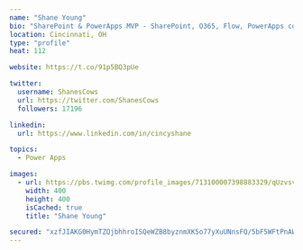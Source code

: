 ```yaml
---
name: "Shane Young"
bio: "SharePoint & PowerApps MVP - SharePoint, O365, Flow, PowerApps consulting? @PowerApps911 | Pure Snark? You found it."
location: Cincinnati, OH
type: "profile"
heat: 112

website: https://t.co/91p5BQ3pUe

twitter:
  username: ShanesCows
  url: https://twitter.com/ShanesCows
  followers: 17196

linkedin:
  url: https://www.linkedin.com/in/cincyshane

topics:
  - Power Apps

images:
  - url: https://pbs.twimg.com/profile_images/713100007398883329/qUzvsvQ3_400x400.jpg
    width: 400
    height: 400
    isCached: true
    title: "Shane Young"

secured: "xzfJIAKG0HymTZQjbhhroISQeWZB8byznmXK5o77yXuUNnsFQ/5bF5WFtPnAWOFkwkatntm227BOY725tkomlSmBeW0Ygomy3fliAYtAfl0ZXV4wNqZyof/u327l9SmJ3zqo1jbZSCb6JhKHgMm52i9Dixd4TYS71yjk8SqWbb7V4CRBmHMjBj2qkePrrD7Gfy35bkZQoug8I8s6YSx/0KUqOlFL05IdsxPUzNz0OSbB8smTNFjNNMCOczy+Dxkt5v/VCrdrW29tOBmSM7YXYP9KNyKAlbaK9f83C+Yqo6WcbpYufAsN0XJwXqx5cwjhnJmiWPLArkd4rQhsUOSUs04gSFUtbKOnnHuXcpgGItIwY1bZpaFAcVDWQuVT+oA6LnE/Ykqx2RGwANEAVbkFpR7Uj6xyBDItic+vPL6IEGo=;VQ3A4UpVfFxYG10uCk3Aww=="
---
```


